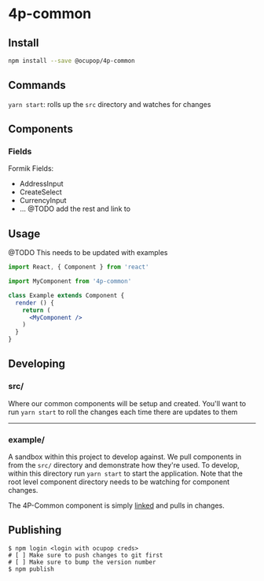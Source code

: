 # 4p-common
## Install
```bash
npm install --save @ocupop/4p-common
```

## Commands
  `yarn start`: rolls up the `src` directory and watches for changes

## Components
### Fields
Formik Fields:
- AddressInput
- CreateSelect
- CurrencyInput
- ... @TODO add the rest and link to

## Usage
@TODO This needs to be updated with examples
```jsx
import React, { Component } from 'react'

import MyComponent from '4p-common'

class Example extends Component {
  render () {
    return (
      <MyComponent />
    )
  }
}
```

## Developing
### src/
Where our common components will be setup and created. You'll want to run `yarn start` to roll the changes each time there are updates to them

---
### example/
A sandbox within this project to develop against. We pull components in from the `src/` directory and demonstrate how they're used. To develop, within this directory run `yarn start` to start the application. Note that the root level component directory needs to be watching for component changes.

The 4P-Common component is simply [linked](https://docs.npmjs.com/cli/link.html) and pulls in changes.


## Publishing
```
$ npm login <login with ocupop creds>
# [ ] Make sure to push changes to git first
# [ ] Make sure to bump the version number
$ npm publish
```